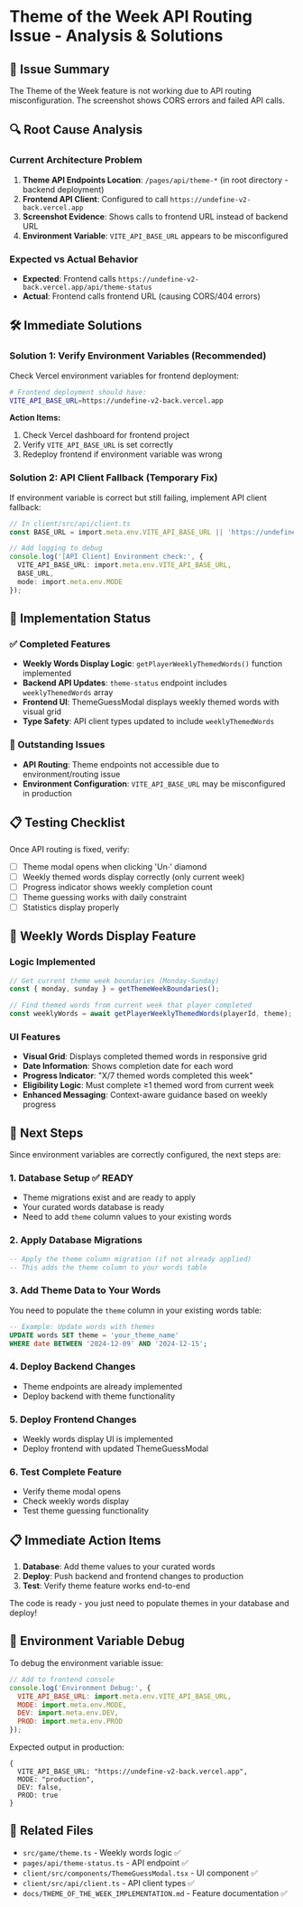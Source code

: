 # Theme of the Week API Routing Issue - Analysis & Solutions

## 🚨 Issue Summary

The Theme of the Week feature is not working due to API routing misconfiguration. The screenshot shows CORS errors and failed API calls.

## 🔍 Root Cause Analysis

### Current Architecture Problem
1. **Theme API Endpoints Location**: `/pages/api/theme-*` (in root directory - backend deployment)
2. **Frontend API Client**: Configured to call `https://undefine-v2-back.vercel.app`
3. **Screenshot Evidence**: Shows calls to frontend URL instead of backend URL
4. **Environment Variable**: `VITE_API_BASE_URL` appears to be misconfigured

### Expected vs Actual Behavior
- **Expected**: Frontend calls `https://undefine-v2-back.vercel.app/api/theme-status`
- **Actual**: Frontend calls frontend URL (causing CORS/404 errors)

## 🛠️ Immediate Solutions

### Solution 1: Verify Environment Variables (Recommended)
Check Vercel environment variables for frontend deployment:

```bash
# Frontend deployment should have:
VITE_API_BASE_URL=https://undefine-v2-back.vercel.app
```

**Action Items:**
1. Check Vercel dashboard for frontend project
2. Verify `VITE_API_BASE_URL` is set correctly
3. Redeploy frontend if environment variable was wrong

### Solution 2: API Client Fallback (Temporary Fix)
If environment variable is correct but still failing, implement API client fallback:

```typescript
// In client/src/api/client.ts
const BASE_URL = import.meta.env.VITE_API_BASE_URL || 'https://undefine-v2-back.vercel.app';

// Add logging to debug
console.log('[API Client] Environment check:', {
  VITE_API_BASE_URL: import.meta.env.VITE_API_BASE_URL,
  BASE_URL,
  mode: import.meta.env.MODE
});
```

## 🔧 Implementation Status

### ✅ Completed Features
- **Weekly Words Display Logic**: `getPlayerWeeklyThemedWords()` function implemented
- **Backend API Updates**: `theme-status` endpoint includes `weeklyThemedWords` array
- **Frontend UI**: ThemeGuessModal displays weekly themed words with visual grid
- **Type Safety**: API client types updated to include `weeklyThemedWords`

### 🚧 Outstanding Issues
- **API Routing**: Theme endpoints not accessible due to environment/routing issue
- **Environment Configuration**: `VITE_API_BASE_URL` may be misconfigured in production

## 📋 Testing Checklist

Once API routing is fixed, verify:

- [ ] Theme modal opens when clicking 'Un·' diamond
- [ ] Weekly themed words display correctly (only current week)
- [ ] Progress indicator shows weekly completion count
- [ ] Theme guessing works with daily constraint
- [ ] Statistics display properly

## 🎯 Weekly Words Display Feature

### Logic Implemented
```typescript
// Get current theme week boundaries (Monday-Sunday)
const { monday, sunday } = getThemeWeekBoundaries();

// Find themed words from current week that player completed
const weeklyWords = await getPlayerWeeklyThemedWords(playerId, theme);
```

### UI Features
- **Visual Grid**: Displays completed themed words in responsive grid
- **Date Information**: Shows completion date for each word
- **Progress Indicator**: "X/7 themed words completed this week"
- **Eligibility Logic**: Must complete ≥1 themed word from current week
- **Enhanced Messaging**: Context-aware guidance based on weekly progress

## 🚀 Next Steps

Since environment variables are correctly configured, the next steps are:

### 1. Database Setup ✅ READY
- Theme migrations exist and are ready to apply
- Your curated words database is ready
- Need to add `theme` column values to your existing words

### 2. Apply Database Migrations
```sql
-- Apply the theme column migration (if not already applied)
-- This adds the theme column to your words table
```

### 3. Add Theme Data to Your Words
You need to populate the `theme` column in your existing words table:
```sql
-- Example: Update words with themes
UPDATE words SET theme = 'your_theme_name' 
WHERE date BETWEEN '2024-12-09' AND '2024-12-15';
```

### 4. Deploy Backend Changes
- Theme endpoints are already implemented
- Deploy backend with theme functionality

### 5. Deploy Frontend Changes  
- Weekly words display UI is implemented
- Deploy frontend with updated ThemeGuessModal

### 6. Test Complete Feature
- Verify theme modal opens
- Check weekly words display
- Test theme guessing functionality

## 📋 Immediate Action Items

1. **Database**: Add theme values to your curated words
2. **Deploy**: Push backend and frontend changes to production
3. **Test**: Verify theme feature works end-to-end

The code is ready - you just need to populate themes in your database and deploy!

## 📝 Environment Variable Debug

To debug the environment variable issue:

```javascript
// Add to frontend console
console.log('Environment Debug:', {
  VITE_API_BASE_URL: import.meta.env.VITE_API_BASE_URL,
  MODE: import.meta.env.MODE,
  DEV: import.meta.env.DEV,
  PROD: import.meta.env.PROD
});
```

Expected output in production:
```
{
  VITE_API_BASE_URL: "https://undefine-v2-back.vercel.app",
  MODE: "production",
  DEV: false,
  PROD: true
}
```

## 🔗 Related Files

- `src/game/theme.ts` - Weekly words logic ✅
- `pages/api/theme-status.ts` - API endpoint ✅  
- `client/src/components/ThemeGuessModal.tsx` - UI component ✅
- `client/src/api/client.ts` - API client types ✅
- `docs/THEME_OF_THE_WEEK_IMPLEMENTATION.md` - Feature documentation ✅ 